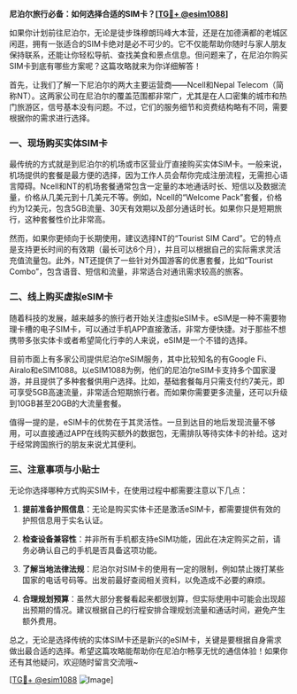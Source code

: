 **尼泊尔旅行必备：如何选择合适的SIM卡？[[TG💪+ @esim1088](https://t.me/s/esim1088)]**

如果你计划前往尼泊尔，无论是徒步珠穆朗玛峰大本营，还是在加德满都的老城区闲逛，拥有一张适合的SIM卡绝对是必不可少的。它不仅能帮助你随时与家人朋友保持联系，还能让你轻松导航、查找美食和景点信息。但问题来了，在尼泊尔购买SIM卡到底有哪些方案呢？这篇攻略就来为你详细解答！

首先，让我们了解一下尼泊尔的两大主要运营商——Ncell和Nepal Telecom（简称NT）。这两家公司在尼泊尔的覆盖范围都非常广，尤其是在人口密集的城市和热门旅游区，信号基本没有问题。不过，它们的服务细节和资费结构略有不同，需要根据你的需求进行选择。

### **一、现场购买实体SIM卡**

最传统的方式就是到尼泊尔的机场或市区营业厅直接购买实体SIM卡。一般来说，机场提供的套餐是最方便的选择，因为工作人员会帮你完成注册流程，无需担心语言障碍。Ncell和NT的机场套餐通常包含一定量的本地通话时长、短信以及数据流量，价格从几美元到十几美元不等。例如，Ncell的“Welcome Pack”套餐，价格约为12美元，包含5GB流量、30天有效期以及部分通话时长。如果你只是短期旅行，这种套餐性价比非常高。

然而，如果你更倾向于长期使用，建议选择NT的“Tourist SIM Card”。它的特点是支持更长时间的有效期（最长可达6个月），并且可以根据自己的实际需求灵活充值流量包。此外，NT还提供了一些针对外国游客的优惠套餐，比如“Tourist Combo”，包含语音、短信和流量，非常适合对通讯需求较高的旅客。

### **二、线上购买虚拟eSIM卡**

随着科技的发展，越来越多的旅行者开始关注虚拟eSIM卡。eSIM是一种不需要物理卡槽的电子SIM卡，可以通过手机APP直接激活，非常方便快捷。对于那些不想携带多张实体卡或者希望简化行李的人来说，eSIM是一个不错的选择。

目前市面上有多家公司提供尼泊尔eSIM服务，其中比较知名的有Google Fi、Airalo和eSIM1088。以eSIM1088为例，他们的尼泊尔eSIM卡支持多个国家漫游，并且提供了多种套餐供用户选择。比如，基础套餐每月只需支付约7美元，即可享受5GB高速流量，非常适合短期旅行者。而如果你需要更多流量，还可以升级到10GB甚至20GB的大流量套餐。

值得一提的是，eSIM卡的优势在于其灵活性。一旦到达目的地后发现流量不够用，可以直接通过APP在线购买额外的数据包，无需排队等待实体卡的补给。这对于经常跨国旅行的朋友来说尤其便利。

### **三、注意事项与小贴士**

无论你选择哪种方式购买SIM卡，在使用过程中都需要注意以下几点：

1. **提前准备护照信息**：无论是购买实体卡还是激活eSIM卡，都需要提供有效的护照信息用于实名认证。
   
2. **检查设备兼容性**：并非所有手机都支持eSIM功能，因此在决定购买之前，请务必确认自己的手机是否具备这项功能。

3. **了解当地法律法规**：尼泊尔对SIM卡的使用有一定的限制，例如禁止拨打某些国家的电话号码等。出发前最好查阅相关资料，以免造成不必要的麻烦。

4. **合理规划预算**：虽然大部分套餐看起来都很划算，但实际使用中可能会出现超出预期的情况。建议根据自己的行程安排合理规划流量和通话时间，避免产生额外费用。

总之，无论是选择传统的实体SIM卡还是新兴的eSIM卡，关键是要根据自身需求做出最合适的选择。希望这篇攻略能帮助你在尼泊尔畅享无忧的通信体验！如果你还有其他疑问，欢迎随时留言交流哦~

[[TG💪+ @esim1088](https://t.me/s/esim1088) ![Image](https://i.postimg.cc/4NQfJmqS/Snipaste-2025-05-13-00-14-12.png)]
